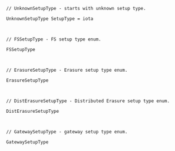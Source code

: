 	// UnknownSetupType - starts with unknown setup type.

	UnknownSetupType SetupType = iota



	// FSSetupType - FS setup type enum.

	FSSetupType



	// ErasureSetupType - Erasure setup type enum.

	ErasureSetupType



	// DistErasureSetupType - Distributed Erasure setup type enum.

	DistErasureSetupType



	// GatewaySetupType - gateway setup type enum.

	GatewaySetupType